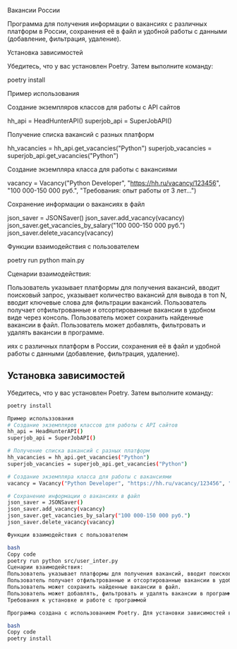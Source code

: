 Вакансии России

Программа для получения информации о вакансиях с различных платформ в России, сохранения её в файл и удобной работы с данными (добавление, фильтрация, удаление).

Установка зависимостей

Убедитесь, что у вас установлен Poetry. Затем выполните команду:

poetry install

Пример использования

Создание экземпляров классов для работы с API сайтов

hh_api = HeadHunterAPI()
superjob_api = SuperJobAPI()

Получение списка вакансий с разных платформ

hh_vacancies = hh_api.get_vacancies("Python")
superjob_vacancies = superjob_api.get_vacancies("Python")

Создание экземпляра класса для работы с вакансиями

vacancy = Vacancy("Python Developer", "https://hh.ru/vacancy/123456", "100 000-150 000 руб.", "Требования: опыт работы от 3 лет...")

Сохранение информации о вакансиях в файл

json_saver = JSONSaver()
json_saver.add_vacancy(vacancy)
json_saver.get_vacancies_by_salary("100 000-150 000 руб.")
json_saver.delete_vacancy(vacancy)

Функции взаимодействия с пользователем  

poetry run python main.py

Сценарии взаимодействия:

Пользователь указывает платформы для получения вакансий, вводит поисковый запрос, указывает количество вакансий для вывода в топ N, вводит ключевые слова для фильтрации вакансий.
Пользователь получает отфильтрованные и отсортированные вакансии в удобном виде через консоль.
Пользователь может сохранить найденные вакансии в файл.
Пользователь может добавлять, фильтровать и удалять вакансии в программе.




иях с различных платформ в России, сохранения её в файл и удобной работы с данными (добавление, фильтрация, удаление).

## Установка зависимостей

Убедитесь, что у вас установлен Poetry. Затем выполните команду:

```bash
poetry install

Пример использзования
# Создание экземпляров классов для работы с API сайтов
hh_api = HeadHunterAPI()
superjob_api = SuperJobAPI()

# Получение списка вакансий с разных платформ
hh_vacancies = hh_api.get_vacancies("Python")
superjob_vacancies = superjob_api.get_vacancies("Python")

# Создание экземпляра класса для работы с вакансиями
vacancy = Vacancy("Python Developer", "https://hh.ru/vacancy/123456", "100 000-150 000 руб.", "Требования: опыт работы от 3 лет...")

# Сохранение информации о вакансиях в файл
json_saver = JSONSaver()
json_saver.add_vacancy(vacancy)
json_saver.get_vacancies_by_salary("100 000-150 000 руб.")
json_saver.delete_vacancy(vacancy)

Функции взаимодействия с пользователем

bash
Copy code
poetry run python src/user_inter.py
Сценарии взаимодействия:
Пользователь указывает платформы для получения вакансий, вводит поисковый запрос, указывает количество вакансий для вывода в топ N, вводит ключевые слова для фильтрации вакансий.
Пользователь получает отфильтрованные и отсортированные вакансии в удобном виде через консоль.
Пользователь может сохранить найденные вакансии в файл.
Пользователь может добавлять, фильтровать и удалять вакансии в программе.
Требования к установке и работе с программой

Программа создана с использованием Poetry. Для установки зависимостей выполните:

bash
Copy code
poetry install

